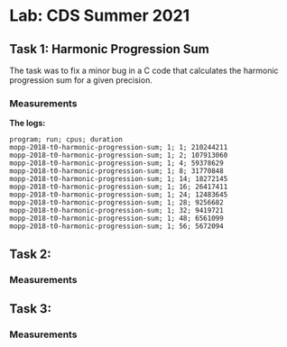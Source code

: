# Lab: CDS Summer 2021

## Task 1: Harmonic Progression Sum

The task was to fix a minor bug in a C code that calculates the harmonic progression sum for a given precision.

### Measurements

**The logs:**

```
program; run; cpus; duration
mopp-2018-t0-harmonic-progression-sum; 1; 1; 210244211
mopp-2018-t0-harmonic-progression-sum; 1; 2; 107913060
mopp-2018-t0-harmonic-progression-sum; 1; 4; 59378629
mopp-2018-t0-harmonic-progression-sum; 1; 8; 31770848
mopp-2018-t0-harmonic-progression-sum; 1; 14; 18272145
mopp-2018-t0-harmonic-progression-sum; 1; 16; 26417411
mopp-2018-t0-harmonic-progression-sum; 1; 24; 12483645
mopp-2018-t0-harmonic-progression-sum; 1; 28; 9256682
mopp-2018-t0-harmonic-progression-sum; 1; 32; 9419721
mopp-2018-t0-harmonic-progression-sum; 1; 48; 6561099
mopp-2018-t0-harmonic-progression-sum; 1; 56; 5672094
```

## Task 2:

### Measurements

## Task 3:

### Measurements
